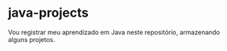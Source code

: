 # java-projects
Vou registrar meu aprendizado em Java neste repositório, armazenando alguns projetos.

